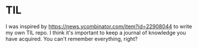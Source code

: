 # TIL

I was inspired by https://news.ycombinator.com/item?id=22908044 to write my own TIL repo.  I think it's important to keep a journal of knowledge you have acquired.  You can't remember everything, right?